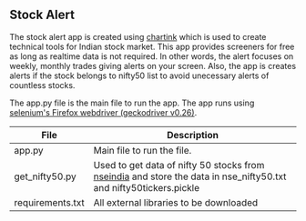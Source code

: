 ## Stock Alert

The stock alert app is created using [chartink](https://chartink.com) which is used to create technical tools for Indian stock market. This app provides screeners for free as long as realtime data is not required. In other words, the alert focuses on weekly, monthly trades giving alerts on your screen. Also, the app is creates alerts if the stock belongs to nifty50 list to avoid unecessary alerts of countless stocks.

The app.py file is the main file to run the app. The app runs using [selenium's Firefox webdriver (geckodriver v0.26)](https://github.com/mozilla/geckodriver/releases/tag/v0.26.0).

|File|Description|
|----|-----------|
|app.py|Main file to run the file.|
|get_nifty50.py|Used to get data of nifty 50 stocks from [nseindia](https://www1.nseindia.com/products/content/derivatives/equities/fo_underlying_home.htm) and store the data in nse_nifty50.txt and nifty50tickers.pickle |
|requirements.txt| All external libraries to be downloaded|
